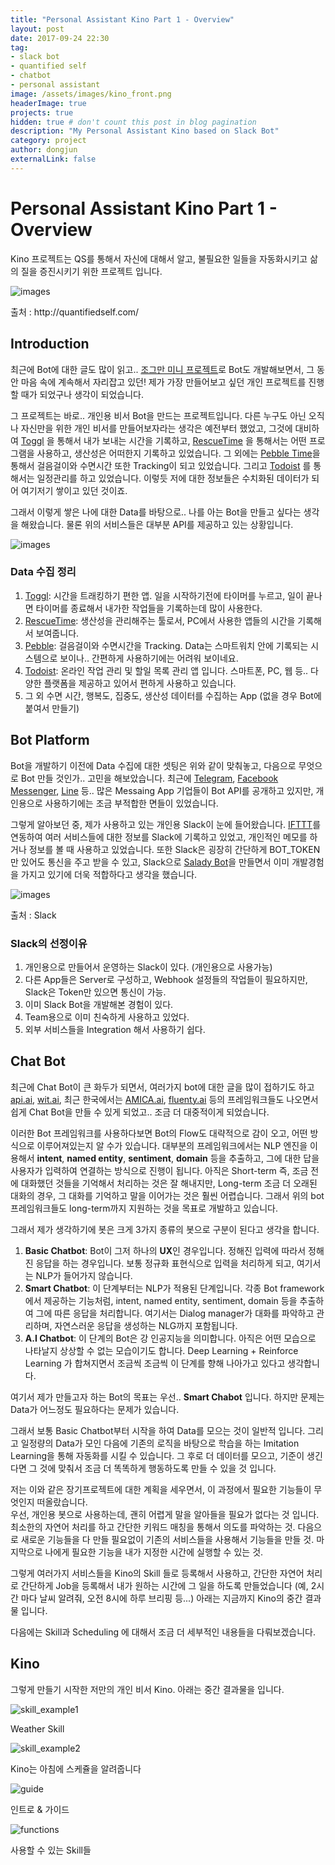 ```yaml
---
title: "Personal Assistant Kino Part 1 - Overview"
layout: post
date: 2017-09-24 22:30
tag:
- slack bot
- quantified self
- chatbot
- personal assistant
image: /assets/images/kino_front.png
headerImage: true
projects: true
hidden: true # don't count this post in blog pagination
description: "My Personal Assistant Kino based on Slack Bot"
category: project
author: dongjun
externalLink: false
---
```


# Personal Assistant Kino Part 1 - Overview

Kino 프로젝트는 QS를 통해서 자신에 대해서 알고, 불필요한 일들을 자동화시키고 삶의 질을 증진시키기 위한 프로젝트 입니다.

![images](https://github.com/DongjunLee/BeAwesomeToday/raw/master/images/quantified_self_logo_2x.gif)
 <figcaption class="caption">출처 : http://quantifiedself.com/</figcaption>

## Introduction

 최근에 Bot에 대한 글도 많이 읽고.. [조그만 미니 프로젝트](http://humanbrain.in/2016/08/21/slack_bot_for_salady/)로 Bot도 개발해보면서, 그 동안 마음 속에 계속해서 자리잡고 있던! 제가 가장 만들어보고 싶던 개인 프로젝트를 진행할 때가 되었구나 생각이 되었습니다. 
 
 그 프로젝트는 바로.. 개인용 비서 Bot을 만드는 프로젝트입니다. 다른 누구도 아닌 오직 나 자신만을 위한 개인 비서를 만들어보자라는 생각은 예전부터 했었고, 그것에 대비하여 [Toggl](https://www.toggl.com/) 을 통해서 내가 보내는 시간을 기록하고, [RescueTime](https://www.rescuetime.com/) 을 통해서는 어떤 프로그램을 사용하고, 생산성은 어떠한지 기록하고 있었습니다. 그 외에는 [Pebble Time](https://www.pebble.com/)을 통해서 걸음걸이와 수면시간 또한 Tracking이 되고 있었습니다. 그리고 [Todoist](https://ko.todoist.com/) 를 통해서는 일정관리를 하고 있었습니다. 이렇듯 저에 대한 정보들은 수치화된 데이터가 되어 여기저기 쌓이고 있던 것이죠.
 
 그래서 이렇게 쌓은 나에 대한 Data를 바탕으로.. 나를 아는 Bot을 만들고 싶다는 생각을 해왔습니다. 물론 위의 서비스들은 대부분 API를 제공하고 있는 상황입니다.
 
 ![images](https://cdn-images-1.medium.com/max/1600/1*z5JCczlWSE3NBws3r9wEiA.png)

### Data 수집 정리

1. [Toggl](https://www.toggl.com/): 시간을 트래킹하기 편한 앱. 일을 시작하기전에 타이머를 누르고, 일이 끝나면 타이머를 종료해서 내가한 작업들을 기록하는데 많이 사용한다.
2. [RescueTime](https://www.rescuetime.com/): 생산성을 관리해주는 툴로서, PC에서 사용한 앱들의 시간을 기록해서 보여줍니다.
3. [Pebble](https://www.pebble.com/): 걸음걸이와 수면시간을 Tracking. Data는 스마트워치 안에 기록되는 시스템으로 보이나.. 간편하게 사용하기에는 어려워 보이네요.
4. [Todoist](https://ko.todoist.com/): 온라인 작업 관리 및 할일 목록 관리 앱 입니다. 스마트폰, PC, 웹 등.. 다양한 플랫폼을 제공하고 있어서 편하게 사용하고 있습니다.
5. 그 외 수면 시간, 행복도, 집중도, 생산성 데이터를 수집하는 App (없을 경우 Bot에 붙여서 만들기)

## Bot Platform
 
 Bot을 개발하기 이전에 Data 수집에 대한 셋팅은 위와 같이 맞춰놓고, 다음으로 무엇으로 Bot 만들 것인가.. 고민을 해보았습니다. 최근에 [Telegram](https://www.telegram.org/), [Facebook Messenger](https://www.messenger.com/), [Line](https://line.me/ko/
) 등.. 많은 Messaing App 기업들이 Bot API를 공개하고 있지만, 개인용으로 사용하기에는 조금 부적합한 면들이 있었습니다.
 
 그렇게 알아보던 중, 제가 사용하고 있는 개인용 Slack이 눈에 들어왔습니다. [IFTTT](https://www.ifttt.com/)를 연동하여 여러 서비스들에 대한 정보를 Slack에 기록하고 있었고, 개인적인 메모를 하거나 정보를 볼 때 사용하고 있었습니다. 또한 Slack은 굉장히 간단하게 BOT_TOKEN 만 있어도 통신을 주고 받을 수 있고, Slack으로 [Salady Bot]((http://humanbrain.in/2016/08/21/slack_bot_for_salady/))을 만들면서 이미 개발경험을 가지고 있기에 더욱 적합하다고 생각을 했습니다.
 
 ![images](https://cdn-images-1.medium.com/max/2000/1*UTSePYVoJGzKNIzBsmEbMQ.png)
 <figcaption class="caption">출처 : Slack</figcaption>
 
### Slack의 선정이유

1. 개인용으로 만들어서 운영하는 Slack이 있다. (개인용으로 사용가능)
2. 다른 App들은 Server로 구성하고, Webhook 설정들의 작업들이 필요하지만, Slack은 Token만 있으면 통신이 가능.
3. 이미 Slack Bot을 개발해본 경험이 있다.
4. Team용으로 이미 친숙하게 사용하고 있었다.
5. 외부 서비스들을 Integration 해서 사용하기 쉽다.

## Chat Bot

 최근에 Chat Bot이 큰 화두가 되면서, 여러가지 bot에 대한 글을 많이 접하기도 하고 [api.ai](https://api.ai/), [wit.ai](https://wit.ai/), 최근 한국에서는 [AMICA.ai](http://amica.ai/), [fluenty.ai](http://www.fluenty.ai/) 등의 프레임워크들도 나오면서 쉽게 Chat Bot을 만들 수 있게 되었고.. 조금 더 대중적이게 되었습니다.
 
  이러한 Bot 프레임워크를 사용하다보면 Bot의 Flow도 대략적으로 감이 오고, 어떤 방식으로 이루어져있는지 알 수가 있습니다. 대부분의 프레임워크에서는 NLP 엔진을 이용해서 **intent**, **named entity**, **sentiment**, **domain** 등을 추출하고, 그에 대한 답을 사용자가 입력하여 연결하는 방식으로 진행이 됩니다. 아직은  Short-term 즉, 조금 전에 대화했던 것들을 기억해서 처리하는 것은 잘 해내지만, Long-term 조금 더 오래된 대화의 경우, 그 대화를 기억하고 말을 이어가는 것은 훨씬 어렵습니다. 그래서 위의 bot 프레임워크들도 long-term까지 지원하는 것을 목표로 개발하고 있습니다.

 그래서 제가 생각하기에 봇은 크게 3가지 종류의 봇으로 구분이 된다고 생각을 합니다.  
 
 1. **Basic Chatbot**: Bot이 그저 하나의 **UX**인 경우입니다. 정해진 입력에 따라서 정해진 응답을 하는 경우입니다. 보통 정규화 표현식으로 입력을 처리하게 되고, 여기서는 NLP가 들어가지 않습니다.
 2. **Smart Chatbot**: 이 단계부터는 NLP가 적용된 단계입니다. 각종 Bot framework에서 제공하는 기능처럼, intent, named entity, sentiment, domain 등을 추출하여 그에 따른 응답을 처리합니다. 여기서는 Dialog manager가 대화를 파악하고 관리하며, 자연스러운 응답을 생성하는 NLG까지 포함됩니다.
 3. **A.I Chatbot**: 이 단계의 Bot은 강 인공지능을 의미합니다. 아직은 어떤 모습으로 나타날지 상상할 수 없는 모습이기도 합니다. Deep Learning + Reinforce Learning 가 합쳐지면서 조금씩 조금씩 이 단계를 향해 나아가고 있다고 생각합니다.

 여기서 제가 만들고자 하는 Bot의 목표는 우선.. **Smart Chabot** 입니다. 하지만 문제는 Data가 어느정도 필요하다는 문제가 있습니다. 
 
 그래서 보통 Basic Chatbot부터 시작을 하여 Data를 모으는 것이 일반적 입니다. 그리고 일정량의 Data가 모인 다음에 기존의 로직을 바탕으로 학습을 하는 Imitation Learning을 통해 자동화를 시킬 수 있습니다. 그 후로 더 데이터를 모으고, 기준이 생긴다면 그 것에 맞춰서 조금 더 똑똑하게 행동하도록 만들 수 있을 것 입니다.
 
 저는 이와 같은 장기프로젝트에 대한 계획을 세우면서, 이 과정에서 필요한 기능들이 무엇인지 떠올랐습니다.  
 우선, 개인용 봇으로 사용하는데, 괜히 어렵게 말을 알아들을 필요가 없다는 것 입니다. 최소한의 자연어 처리를 하고 간단한 키워드 매칭을 통해서 의도를 파악하는 것.
 다음으로 새로운 기능들을 다 만들 필요없이 기존의 서비스들을 사용해서 기능들을 만들 것.
 마지막으로 나에게 필요한 기능을 내가 지정한 시간에 실행할 수 있는 것.
 
 그렇게 여러가지 서비스들을 Kino의 Skill 들로 등록해서 사용하고, 간단한 자연어 처리로 간단하게 Job을 등록해서 내가 원하는 시간에 그 일을 하도록 만들었습니다 (예, 2시간 마다 날씨 알려줘, 오전 8시에 하루 브리핑 등...) 아래는 지금까지 Kino의 중간 결과물 입니다.
 
 다음에는 Skill과 Scheduling 에 대해서 조금 더 세부적인 내용들을 다뤄보겠습니다.
 
## Kino
 
 그렇게 만들기 시작한 저만의 개인 비서 Kino. 아래는 중간 결과물을 입니다.

 ![skill_example1](https://github.com/DongjunLee/BeAwesomeToday/blob/master/images/en/kino-skill-example-en1.png?raw=true)
<figcaption class="caption">Weather Skill</figcaption>

 ![skill_example2](https://github.com/DongjunLee/BeAwesomeToday/blob/master/images/en/kino-skill-example-en2.png?raw=true)
<figcaption class="caption">Kino는 아침에 스케쥴을 알려줍니다</figcaption>
 
 ![guide](https://github.com/DongjunLee/BeAwesomeToday/raw/master/images/en/intro_and_guide.jpeg)
<figcaption class="caption">인트로 & 가이드</figcaption>

 
 ![functions](https://github.com/DongjunLee/BeAwesomeToday/raw/master/images/en/kino-functions.jpeg)
<figcaption class="caption">사용할 수 있는 Skill들</figcaption>
 
 
